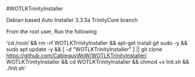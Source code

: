 #WOTLKTrinityInstaller

Debian based Auto Installer 3.3.5a TrinityCore branch

From the root user, Run the following 

'cd /root/ && rm -rf WOTLKTrinityInstaller && apt-get install git sudo -y && sudo apt update -y && [ -d "WOTLKTrinityInstaller" ] || git clone https://github.com/CableguyWoW/WOTLKTrinityInstaller/ WOTLKTrinityInstaller && cd WOTLKTrinityInstaller && chmod +x Init.sh && ./Init.sh'


